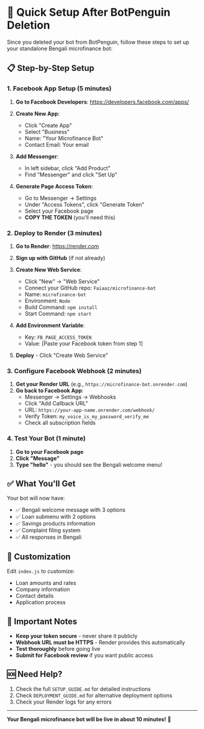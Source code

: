 # 🚀 Quick Setup After BotPenguin Deletion

Since you deleted your bot from BotPenguin, follow these steps to set up your standalone Bengali microfinance bot:

## 📋 Step-by-Step Setup

### 1. Facebook App Setup (5 minutes)

1. **Go to Facebook Developers**: https://developers.facebook.com/apps/
2. **Create New App**:
   - Click "Create App"
   - Select "Business"
   - Name: "Your Microfinance Bot"
   - Contact Email: Your email

3. **Add Messenger**:
   - In left sidebar, click "Add Product"
   - Find "Messenger" and click "Set Up"

4. **Generate Page Access Token**:
   - Go to Messenger → Settings
   - Under "Access Tokens", click "Generate Token"
   - Select your Facebook page
   - **COPY THE TOKEN** (you'll need this)

### 2. Deploy to Render (3 minutes)

1. **Go to Render**: https://render.com
2. **Sign up with GitHub** (if not already)
3. **Create New Web Service**:
   - Click "New" → "Web Service"
   - Connect your GitHub repo: `Faiaaz/microfinance-bot`
   - Name: `microfinance-bot`
   - Environment: `Node`
   - Build Command: `npm install`
   - Start Command: `npm start`

4. **Add Environment Variable**:
   - Key: `FB_PAGE_ACCESS_TOKEN`
   - Value: [Paste your Facebook token from step 1]

5. **Deploy** - Click "Create Web Service"

### 3. Configure Facebook Webhook (2 minutes)

1. **Get your Render URL** (e.g., `https://microfinance-bot.onrender.com`)
2. **Go back to Facebook App**:
   - Messenger → Settings → Webhooks
   - Click "Add Callback URL"
   - URL: `https://your-app-name.onrender.com/webhook/`
   - Verify Token: `my_voice_is_my_password_verify_me`
   - Check all subscription fields

### 4. Test Your Bot (1 minute)

1. **Go to your Facebook page**
2. **Click "Message"**
3. **Type "hello"** - you should see the Bengali welcome menu!

## ✅ What You'll Get

Your bot will now have:
- ✅ Bengali welcome message with 3 options
- ✅ Loan submenu with 2 options
- ✅ Savings products information
- ✅ Complaint filing system
- ✅ All responses in Bengali

## 🔧 Customization

Edit `index.js` to customize:
- Loan amounts and rates
- Company information
- Contact details
- Application process

## 🚨 Important Notes

- **Keep your token secure** - never share it publicly
- **Webhook URL must be HTTPS** - Render provides this automatically
- **Test thoroughly** before going live
- **Submit for Facebook review** if you want public access

## 🆘 Need Help?

1. Check the full `SETUP_GUIDE.md` for detailed instructions
2. Check `DEPLOYMENT_GUIDE.md` for alternative deployment options
3. Check your Render logs for any errors

---

**Your Bengali microfinance bot will be live in about 10 minutes!** 🎉 